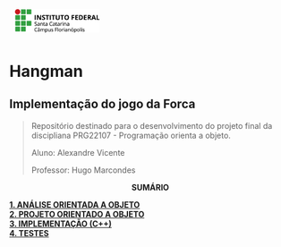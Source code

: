 <img src="img/ifsc-logo.png"
     width="30%"
     style="padding: 10px">

# Hangman

## Implementação do jogo da Forca

> Repositório destinado para o desenvolvimento do projeto final da discipliana PRG22107 - Programação orienta a objeto. 
> 
> Aluno: Alexandre Vicente
> 
> Professor: Hugo Marcondes

<p align=center><strong>SUMÁRIO</strong></p>

[**1. ANÁLISE ORIENTADA A OBJETO**](./analise.md)<br>
[**2. PROJETO ORIENTADO A OBJETO**](./projeto.md)<br>
[**3. IMPLEMENTAÇÃO (C++)**](./implementacao.md)<br>
[**4. TESTES**](./testes.md)<br>
